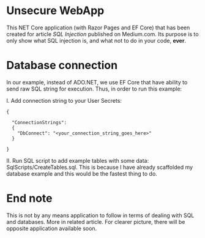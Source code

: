 # Unsecure WebApp

This NET Core application (with Razor Pages and EF Core) that has been created for article _SQL Injection_ published on Medium.com. Its purpose is to only show what SQL injection is, and what not to do in your code, __ever__.

# Database connection

In our example, instead of ADO.NET, we use EF Core that have ability to send raw SQL string for execution. Thus, in order to run this example:

I. Add connection string to your User Secrets:

```
{
  
  "ConnectionStrings": 
  {
    "DbConnect": "<your_connection_string_goes_here>"
  }

}
```

II. Run SQL script to add example tables with some data: SqlScripts/CreateTables.sql. This is because I have already scaffolded my database example and this would be the fastest thing to do.

# End note

This is not by any means application to follow in terms of dealing with SQL and databases. More in related article. For clearer picture, there will be opposite application available soon.
